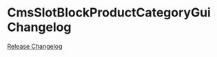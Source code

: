 # CmsSlotBlockProductCategoryGui Changelog

[Release Changelog](https://github.com/spryker/product-category-gui/releases)

